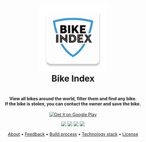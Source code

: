 <h1 align="center" style="text-align: center; padding-bottom: 20px;">
  <br>
  <a href="http://www.bikeindex.org"><img src="app/src/main/ic_launcher-web.png" alt="Bike Index" width="220"/></a>
  <br>
  Bike Index
  <br>
</h1>

<h4 align="center">View all bikes around the world, filter them and find any bike. <br>If the bike is stolen, you can contact the owner and save the bike.</h4>

<p align="center">
  <a href="https://play.google.com/store/apps/details?id=com.sonkins.bikeindex">
    <img src="https://play.google.com/intl/en_us/badges/images/generic/en_badge_web_generic.png" alt="Get it on Google Play" width="220"/>
  </a>
</p>

<p align="center">
  <img src="https://img.shields.io/badge/release-v1.0-orange.svg">
  <img src="https://img.shields.io/badge/size-3.3%20MB-blue.svg">
  <img src="https://img.shields.io/badge/rating-5.0%2F5.0-brightgreen.svg">
  <a href="https://bikeindex.org/support_bike_index">
    <img src="https://img.shields.io/badge/%24-support%20us-ff69b4.svg">
  </a>
</p>

<p align="center">
  <a href="#about">About</a> •
  <a href="#feedback">Feedback</a> •
  <a href="#build-process">Build process</a> •
  <a href="#technology-stack">Technology stack</a> •
  <a href="#license">License</a>
</p>